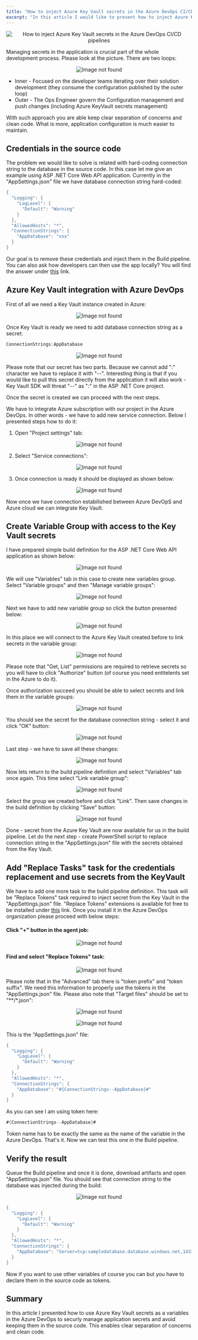 ```yaml
---
title: "How to inject Azure Key Vault secrets in the Azure DevOps CI/CD pipelines"
excerpt: "In this article I would like to present how to inject Azure KeyVault secrets in the Azure DevOps CI/CD pipelines."
---
```


<p align="center">
<img src="/images/devisland/article18/assets/AzureDevOpsKeyVault1.png?raw=true" alt="How to inject Azure Key Vault secrets in the Azure DevOps CI/CD pipelines"/>
</p>

Managing secrets in the application is crucial part of the whole development process. Please look at the picture. There are two loops:

<p align="center">
<img src="/images/devisland/article18/assets/AzureDevOpsKeyVault2.PNG?raw=true" alt="Image not found"/>
</p>

* Inner - Focused on the developer teams iterating over their solution development (they consume the configuration published by the outer loop)
* Outer - The Ops Engineer govern the Configuration management and push changes (including Azure KeyVault secrets management)

With such approach you are able keep clear separation of concerns and clean code. What is more, application configuration is much easier to maintain.


## Credentials in the source code

The problem we would like to solve is related with hard-coding connection string to the database in the source code. In this case let me give an example using ASP .NET Core Web API application.
Currently in the "AppSettings.json" file we have database connection string hard-coded:

```csharp
{
  "Logging": {
    "LogLevel": {
      "Default": "Warning"
    }
  },
  "AllowedHosts": "*",
  "ConnectionStrings": {
    "AppDatabase": "xxx"
  }
}
```

Our goal is to remove these credentials and inject them in the Build pipeline. You can also ask how developers can then use the app locally?
You will find the answer under <a href="https://docs.microsoft.com/en-us/aspnet/core/security/app-secrets?view=aspnetcore-2.2&tabs=windows">this</a> link.


## Azure Key Vault integration with Azure DevOps

First of all we need a Key Vault instance created in Azure:

<p align="center">
<img src="/images/devisland/article18/assets/AzureDevOpsKeyVault3.PNG?raw=true" alt="Image not found"/>
</p>

Once Key Vault is ready we need to add database connection string as a secret:

```csharp
ConnectionStrings:AppDatabase
```

<p align="center">
<img src="/images/devisland/article18/assets/AzureDevOpsKeyVault4.PNG?raw=true" alt="Image not found"/>
</p>

Please note that our secret has two parts. Because we cannot add ":" character we have to replace it with "--".
Interesting thing is that if you would like to pull this secret directly from the application it will also work - Key Vault SDK will threat "--" as ":" in the ASP .NET Core project.

Once the secret is created we can proceed with the next steps.

We have to integrate Azure subscription with our project in the Azure DevOps. In other words - we have to add new service connection. Below I presented steps how to do it:

1. Open "Project settings" tab:

<p align="center">
<img src="/images/devisland/article18/assets/AzureDevOpsKeyVault5.png?raw=true" alt="Image not found"/>
</p>

2. Select "Service connections":

<p align="center">
<img src="/images/devisland/article18/assets/AzureDevOpsKeyVault6.PNG?raw=true" alt="Image not found"/>
</p>

3. Once connection is ready it should be displayed as shown below:

<p align="center">
<img src="/images/devisland/article18/assets/AzureDevOpsKeyVault7.PNG?raw=true" alt="Image not found"/>
</p>

Now once we have connection estabilished between Azure DevOpS and Azure cloud we can integrate Key Vault.


## Create Variable Group with access to the Key Vault secrets

I have prepared simple build definition for the ASP .NET Core Web API application as shown below:

<p align="center">
<img src="/images/devisland/article18/assets/AzureDevOpsKeyVault8.PNG?raw=true" alt="Image not found"/>
</p>

We will use "Variables" tab in this case to create new variables group. Select "Variable groups" and then "Manage variable groups":

<p align="center">
<img src="/images/devisland/article18/assets/AzureDevOpsKeyVault9.PNG?raw=true" alt="Image not found"/>
</p>

Next we have to add new variable group so click the button presented below:

<p align="center">
<img src="/images/devisland/article18/assets/AzureDevOpsKeyVault10.PNG?raw=true" alt="Image not found"/>
</p>

In this place we will connect to the Azure Key Vault created before to link secrets in the variable group:

<p align="center">
<img src="/images/devisland/article18/assets/AzureDevOpsKeyVault11.PNG?raw=true" alt="Image not found"/>
</p>

Please note that "Get, List" permissions are required to retrieve secrets so you will have to click "Authorize" button (of course you need entitelents set in the Azure to do it).

Once authorization succeed you should be able to select secrets and link them in the variable groups:

<p align="center">
<img src="/images/devisland/article18/assets/AzureDevOpsKeyVault12.PNG?raw=true" alt="Image not found"/>
</p>

You should see the secret for the database connection string - select it and click "OK" button:

<p align="center">
<img src="/images/devisland/article18/assets/AzureDevOpsKeyVault13.PNG?raw=true" alt="Image not found"/>
</p>

Last step - we have to save all these changes:

<p align="center">
<img src="/images/devisland/article18/assets/AzureDevOpsKeyVault14.PNG?raw=true" alt="Image not found"/>
</p>

Now lets return to the build pipeline definition and select "Variables" tab once again. This time select "Link variable group":

<p align="center">
<img src="/images/devisland/article18/assets/AzureDevOpsKeyVault15.PNG?raw=true" alt="Image not found"/>
</p>

Select the group we created before and click "Link". Then save changes in the build definition by clicking "Save" button:

<p align="center">
<img src="/images/devisland/article18/assets/AzureDevOpsKeyVault16.PNG?raw=true" alt="Image not found"/>
</p>

Done - secret from the Azure Key Vault are now available for us in the build pipeline. Let do the next step - create PowerShell script to replace connection string in the "AppSettings.json" file with the secrets obtained from the Key Vault.


## Add "Replace Tasks" task for the credentials replacement and use secrets from the KeyVault

We have to add one more task to the build pipeline definition. This task will be "Replace Tokens" task required to inject secret from the Key Vault in the "AppSettings.json" file. "Replace Tokens" extensions is available fot free to be installed under <a href="https://marketplace.visualstudio.com/items?itemName=qetza.replacetokens">this</a> link.
Once you install it in the Azure DevOps organization please proceed with below steps:

#### Click "+" button in the agent job:

<p align="center">
<img src="/images/devisland/article18/assets/AzureDevOpsKeyVault17.PNG?raw=true" alt="Image not found"/>
</p>

#### Find and select "Replace Tokens" task:

<p align="center">
<img src="/images/devisland/article18/assets/AzureDevOpsKeyVault18.PNG?raw=true" alt="Image not found"/>
</p>

Please note that in the "Advanced" tab there is "token prefix" and "token suffix". We need this information to properly use the tokens in the "AppSettings.json" file. Please also note that "Target files" should be set to "**/*.json":

<p align="center">
<img src="/images/devisland/article18/assets/AzureDevOpsKeyVault19.PNG?raw=true" alt="Image not found"/>
</p>

<p align="center">
<img src="/images/devisland/article18/assets/AzureDevOpsKeyVault20.PNG?raw=true" alt="Image not found"/>
</p>

This is the "AppSettings.json" file:

```csharp
{
  "Logging": {
    "LogLevel": {
      "Default": "Warning"
    }
  },
  "AllowedHosts": "*",
  "ConnectionStrings": {
    "AppDatabase": "#{ConnectionStrings--AppDatabase}#"
  }
}
```

As you can see I am using token here:

```csharp
#{ConnectionStrings--AppDatabase}#
```
Token name has to be exactly the same as the name of the variable in the Azure DevOps. That's it. Now we can test this one in the Build pipeline.


## Verify the result

Queue the Build pipeline and once it is done, download artifacts and open "AppSettings.json" file. You should see that connection string to the database was injected during the build:

<p align="center">
<img src="/images/devisland/article18/assets/AzureDevOpsKeyVault21.PNG?raw=true" alt="Image not found"/>
</p>

```csharp
{
  "Logging": {
    "LogLevel": {
      "Default": "Warning"
    }
  },
  "AllowedHosts": "*",
  "ConnectionStrings": {
    "AppDatabase": "Server=tcp:sampledatabase.database.windows.net,1433;Initial Catalog=app-sql-db;Persist Security Info=False;User ID=test;Password=test1234;MultipleActiveResultSets=False;Encrypt=True;TrustServerCertificate=False;Connection Timeout=30;"
  }
}

```

Now if you want to use other variables of course you can but you have to declare them in the source code as tokens.

## Summary

In this article I presented how to use Azure Key Vault secrets as a variables in the Azure DevOps to securly manage application secrets and avoid keeping them in the source code. This enables clear separation of concerns and clean code.